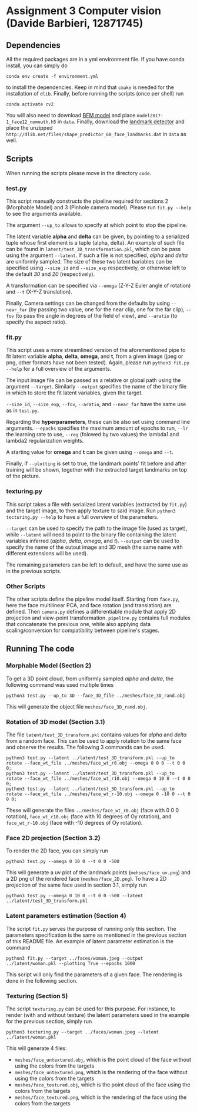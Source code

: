 # Assignment 3 Computer vision (Davide Barbieri, 12871745)

## Dependencies

All the required packages are in a yml environment file. If you have conda install, you can simply do 

`conda env create -f environment.yml`

to install the dependencies. Keep in mind that `cmake` is needed for the installation of `dlib`. Finally, before running the scripts (once per shell) run

`conda activate cv2`

You will also need to download [BFM model](https://faces.dmi.unibas.ch/bfm/bfm2017.html) and place `model2017-1_face12_nomouth.h5` in `data`. Finally, download the [landmark detector](http://dlib.net/files/shape_predictor_68_face_landmarks.dat.bz2) and place the unzipped `http://dlib.net/files/shape_predictor_68_face_landmarks.dat` in `data` as well.

## Scripts

When running the scripts please move in the directory `code`.

### test.py

This script manually constructs the pipeline required for sections 2 (Morphable Model) and 3 (Pinhole camera model). Please run `fit.py --help` to see the arguments available. 

The argument `--up_to` allows to specify at which point to stop the pipeline. 

The latent variable **alpha** and **delta** can be given, by pointing to a serialized tuple whose first element is a tuple (alpha, delta). An example of such file can be found in `latent/test_3D_transformation.pkl`, which can be pass using the argument `--latent`. If such a file is not specified, *alpha* and *delta* are uniformly sampled. The size of these two latent bariables can be specified using `--size_id` and `--size_exp` respectively, or otherwise left to the default *30* and *20* (respectively).

A transformation can be specified via `--omega` (Z-Y-Z Euler angle of rotation) and `--t` (X-Y-Z translation).

Finally, Camera settings can be changed from the defaults by using `--near_far` (by passing two value, one for the near clip, one for the far clip), `--fov` (to pass the angle in degrees of the field of view), and `--aratio` (to specify the aspect ratio).

### fit.py

This script uses a more streamlined version of the aforementioned pipe to fit latent variable **alpha**, **delta**, **omega**, and **t**, from a given image (jpeg or png, other formats have not been tested). Again, please run `python3 fit.py --help` for a full overview of the arguments.

The input image file can be passed as a relative or global path using the argument `--target`. Similarly `--output` specifies the name of the binary file in which to store the fit latent variables, given the target.

`--size_id`, `--size_exp`, `--fov`, `--aratio`, and `--near_far` have the same use as in `test.py`.

Regarding the **hyperparameters**, these can be also set using command line arguments. `--epochs` specifies the maximum amount of epochs to run, `--lr` the learning rate to use, `--reg` (folowed by two values) the lambda1 and lambda2 regularization weights.

A starting value for **omega** and **t** can be given using `--omega` and `--t`.

Finally, if `--plotting` is set to true, the landmark points' fit before and after training will be shown, together with the extracted target landmarks on top of the picture.

### texturing.py

This script takes a file with serialized latent variables (extracted by `fit.py`) and the target image, to then apply texture to said image. Run `python3 tecturing.py --help` to have a full overview of the parameters.

`--target` can be used to specify the path to the image file (used as target), while `--latent` will need to point to the binary file containing the latent variables inferred (*alpha*, *delta*, *omega*, and *t*). `--output` can be used to specify the name of the outout image and 3D mesh (the same name with different extensions will be used).

The remaining parameters can be left to default, and have the same use as in the previous scripts.

### Other Scripts

The other scripts define the pipeline model itself. Starting from `face.py`, here the face multilinear PCA, and face rotation (and translation) are defined. Then `camera.py` defines a differentiable module that apply 2D projection and view-point transformation. `pipeline.py` contains full modules that concatenate the previous one, while also applying data scaling/conversion for compatibility between pipeline's stages.

## Running The code

### Morphable Model (Section 2)

To get a 3D point cloud, from uniformly sampled *alpha* and *delta*, the following command was used multiple times

```
python3 test.py --up_to 3D --face_3D_file ../meshes/face_3D_rand.obj
```

This will generate the object file `meshes/face_3D_rand.obj`.

### Rotation of 3D model (Section 3.1)

The file `latent/test_3D_transform.pkl` contains values for *alpha* and *delta* from a random face. This can be used to apply rotation to the same face and observe the results. The following 3 commands can be used.

```
python3 test.py --latent ../latent/test_3D_transform.pkl --up_to rotate --face_wt_file ../meshes/face_wt_r0.obj --omega 0 0 0 --t 0 0 0;
python3 test.py --latent ../latent/test_3D_transform.pkl --up_to rotate --face_wt_file ../meshes/face_wt_r10.obj --omega 0 10 0 --t 0 0 0;
python3 test.py --latent ../latent/test_3D_transform.pkl --up_to rotate --face_wt_file ../meshes/face_wt_r-10.obj --omega 0 -10 0 --t 0 0 0;
```

These will generate the files `../meshes/face_wt_r0.obj` (face with 0 0 0 rotation), `face_wt_r10.obj` (face with 10 degrees of Oy rotation), and `face_wt_r-10.obj` (face with -10 degrees of Oy rotation).

### Face 2D projection (Section 3.2)

To render the 2D face, you can simply run

```
python3 test.py --omega 0 10 0 --t 0 0 -500
```

This will generate a uv plot of the landmark points (`mehses/face_uv.png`) and a 2D png of the rendered face (`meshes/face_2D.png`). To have a 2D projection of the same face used in section 3.1, simply run

```
python3 test.py --omega 0 10 0 --t 0 0 -500 --latent ../latent/test_3D_transform.pkl
```

### Latent parameters estimation (Section 4)

The script `fit.py` serves the purpose of running only this section. The parameters specification is the same as mentioned in the previous section of this README file. An example of latent parameter estimation is the command

```
python3 fit.py --target ../faces/woman.jpeg --output ../latent/woman.pkl --plotting True --epochs 1000
```

This script will only find the parameters of a given face. The rendering is done in the following section.

### Texturing (Section 5)

The script `texturing.py` can be used for this purpose. For instance, to render (with and without texture) the latent parameters used in the example for the previous section, simply run

```
python3 texturing.py --target ../faces/woman.jpeg --latent ../latent/woman.pkl
```

This will generate 4 files:

* `meshes/face_untextured.obj`, which is the point cloud of the face without using the colors from the targets
* `meshes/face_untextured.png`, which is the rendering of the face without using the colors from the targets
* `meshes/face_textured.obj`, which is the point cloud of the face using the colors from the targets
* `meshes/face_textured.png`, which is the rendering of the face using the colors from the targets
